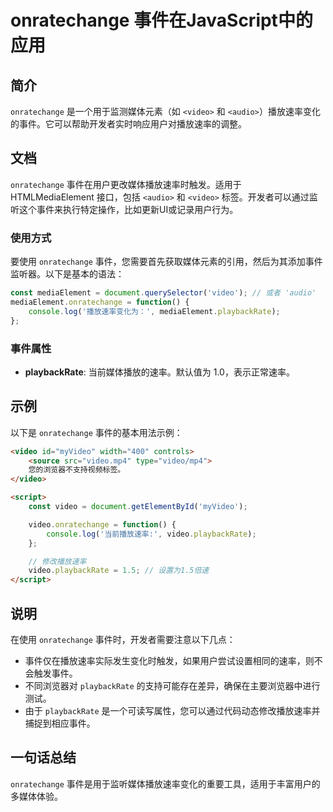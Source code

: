 <!--
Meta Description: # onratechange 事件在JavaScript中的应用 ## 简介 `onratechange` 是一个用于监测媒体元素（如 `<video>` 和 `<audio>`）播放速率变化的事件。它可以帮助开发者实时响应用户对播放速率的调整。 ## 文档 `onratechange` 事件在用户...
Meta Keywords: video, onratechange, playbackrate, audio, mediaelement
-->

# onratechange 事件在JavaScript中的应用

## 简介
`onratechange` 是一个用于监测媒体元素（如 `<video>` 和 `<audio>`）播放速率变化的事件。它可以帮助开发者实时响应用户对播放速率的调整。

## 文档
`onratechange` 事件在用户更改媒体播放速率时触发。适用于 HTMLMediaElement 接口，包括 `<audio>` 和 `<video>` 标签。开发者可以通过监听这个事件来执行特定操作，比如更新UI或记录用户行为。

### 使用方式
要使用 `onratechange` 事件，您需要首先获取媒体元素的引用，然后为其添加事件监听器。以下是基本的语法：

```javascript
const mediaElement = document.querySelector('video'); // 或者 'audio'
mediaElement.onratechange = function() {
    console.log('播放速率变化为：', mediaElement.playbackRate);
};
```

### 事件属性
- **playbackRate**: 当前媒体播放的速率。默认值为 1.0，表示正常速率。

## 示例
以下是 `onratechange` 事件的基本用法示例：

```html
<video id="myVideo" width="400" controls>
    <source src="video.mp4" type="video/mp4">
    您的浏览器不支持视频标签。
</video>

<script>
    const video = document.getElementById('myVideo');

    video.onratechange = function() {
        console.log('当前播放速率:', video.playbackRate);
    };

    // 修改播放速率
    video.playbackRate = 1.5; // 设置为1.5倍速
</script>
```

## 说明
在使用 `onratechange` 事件时，开发者需要注意以下几点：
- 事件仅在播放速率实际发生变化时触发，如果用户尝试设置相同的速率，则不会触发事件。
- 不同浏览器对 `playbackRate` 的支持可能存在差异，确保在主要浏览器中进行测试。
- 由于 `playbackRate` 是一个可读写属性，您可以通过代码动态修改播放速率并捕捉到相应事件。

## 一句话总结
`onratechange` 事件是用于监听媒体播放速率变化的重要工具，适用于丰富用户的多媒体体验。